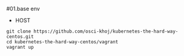 #01.base env

- HOST

~~~
git clone https://github.com/osci-khoj/kubernetes-the-hard-way-centos.git
cd kubernetes-the-hard-way-centos/vagrant
vagrant up
~~~
